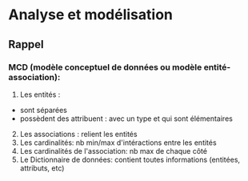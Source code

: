 # Analyse et modélisation

## Rappel

### MCD (modèle conceptuel de données ou modèle entité-association):
1. Les entités :
- sont séparées
- possèdent des attribuent : avec un type et qui sont élémentaires
2. Les associations : relient les entités
3. Les cardinalités: nb min/max d'intéractions entre les entités
4. Les cardinalités de l'association: nb max de chaque côté
5. Le Dictionnaire de données: contient toutes informations (entitées, attributs, etc) 
